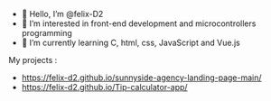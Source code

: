 - 👋 Hello, I’m @felix-D2
- 👀 I’m interested in front-end development and microcontrollers programming
- 🌱 I’m currently learning C, html, css, JavaScript and Vue.js


My projects : 
- https://felix-d2.github.io/sunnyside-agency-landing-page-main/
- https://felix-d2.github.io/Tip-calculator-app/

<!---
felix-D2/felix-D2 is a ✨ special ✨ repository because its `README.md` (this file) appears on your GitHub profile.
You can click the Preview link to take a look at your changes.
--->
